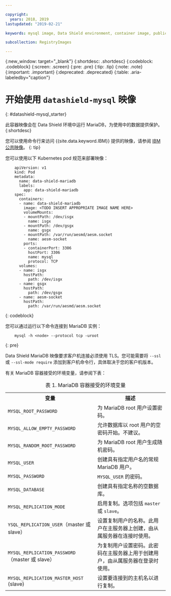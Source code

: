 ```yaml
---

copyright:
  years: 2018, 2019
lastupdated: "2019-02-21"

keywords: mysql image, Data Shield environment, container image, public image

subcollection: RegistryImages

---
```


{:new_window: target="_blank"}
{:shortdesc: .shortdesc}
{:codeblock: .codeblock}
{:screen: .screen}
{:pre: .pre}
{:tip: .tip}
{:note: .note}
{:important: .important}
{:deprecated: .deprecated}
{:table: .aria-labeledby="caption"}

# 开始使用 `datashield-mysql` 映像
{: #datashield-mysql_starter}

此容器映像会在 Data Shield 环境中运行 MariaDB，为使用中的数据提供保护。
{:shortdesc}

您可以使用命令行来访问 {{site.data.keyword.IBM}} 提供的映像，请参阅 [IBM 公共映像](/docs/services/Registry?topic=registry-public_images#public_images)。
{: tip}

您可以使用以下 Kubernetes pod 规范来部署映像：

```
    apiVersion: v1
    kind: Pod
    metadata:
      name: data-shield-mariadb
      labels:
        app: data-shield-mariadb
    spec:
      containers:
      - name: data-shield-mariadb
        image: <TODO INSERT APPROPRIATE IMAGE NAME HERE>
        volumeMounts:
        - mountPath: /dev/isgx
          name: isgx
        - mountPath: /dev/gsgx
          name: gsgx
        - mountPath: /var/run/aesmd/aesm.socket
          name: aesm-socket
        ports:
        - containerPort: 3306
          hostPort: 3306
          name: mysql
          protocol: TCP
      volumes:
      - name: isgx
        hostPath:
          path: /dev/isgx
      - name: gsgx
        hostPath:
          path: /dev/gsgx
      - name: aesm-socket
        hostPath:
          path: /var/run/aesmd/aesm.socket
```
{: codeblock}

您可以通过运行以下命令连接到 MariaDB 实例：

```
    mysql -h <node> --protocol tcp -uroot
```
{: pre}

Data Shield MariaDB 映像要求客户机连接必须使用 TLS。您可能需要将 `--ssl` 或 `--ssl-mode require` 添加到客户机命令行，具体取决于您的客户机版本。

有关 MariaDB 容器接受的环境变量，请参阅下表：

<table>
<caption>表 1. MariaDB 容器接受的环境变量</caption>
  <tr>
    <th>变量</th>
    <th>描述</th>
  </tr>
  <tr>
    <td><code>MYSQL_ROOT_PASSWORD</code></td>
    <td>为 MariaDB root 用户设置密码。</td>
  </tr>
  <tr>
    <td><code>MYSQL_ALLOW_EMPTY_PASSWORD</code></td>
    <td>允许数据库以 root 用户的空密码开始。不建议。</td>
  </tr>
  <tr>
    <td><code>MYSQL_RANDOM_ROOT_PASSWORD</code></td>
    <td>为 MariaDB root 用户生成随机密码。</td>
  </tr>
  <tr>
    <td><code>MYSQL_USER</code></td>
    <td>创建具有指定用户名的常规 MariaDB 用户。</td>
  </tr>
  <tr>
    <td><code>MYSQL_PASSWORD</code></td>
    <td><code>MYSQL_USER</code> 的密码。</td>
  </tr>
  <tr>
    <td><code>MYSQL_DATABASE</code></td>
    <td>创建具有指定名称的空数据库。</td>
  </tr>
  <tr>
    <td><code>MYSQL_REPLICATION_MODE</code></td>
    <td>启用复制。选项包括 <code>master</code> 或 <code>slave</code>。</td>
  </tr>
  <tr>
    <td><code>YSQL_REPLICATION_USER</code>（master 或 slave）</td>
    <td>设置复制用户的名称。此用户在主服务器上创建，由从属服务器在连接时使用。</td>
  </tr>
  <tr>
    <td><code>MYSQL_REPLICATION_PASSWORD</code>（master 或 slave）</td>
    <td>为复制用户设置密码。此密码在主服务器上用于创建用户，由从属服务器在登录时使用。</td>
  </tr>
  <tr>
    <td><code>MYSQL_REPLICATION_MASTER_HOST</code> (slave)</td>
    <td>设置要连接到的主机名以进行复制。</td>
  </tr>
</table>
